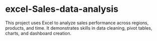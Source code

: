# excel-Sales-data-analysis
This project uses Excel to analyze sales performance across regions, products, and time. It demonstrates skills in data cleaning, pivot tables, charts, and dashboard creation.
